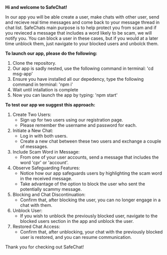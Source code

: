 **Hi and welcome to SafeChat!**

In our app you will be able create a user, make chats with other user, send and recieve real time messages and come back to your message thread in chat list. SafeChats main purpose is to help protect you from scam and if you revieced a message that includes a word likely to be scam, we will notify you. You can block a user in these cases, but if you would at a later time unblock them, just navigate to your blocked users and unbolck them.

**To launch our app, please do the following:**
  1. Clone the repository.
  2. Our app is sadly nested, use the following command in terminal: 'cd msg-app'
  3. Ensure you have installed all our depedency, type the following command in terminal: 'npm i'
  4. Wait until intallation is complete
  5. Now you can launch the app by typing: 'npm start'

**To test our app we suggest this approach:**
  1. Create Two Users: 
      - Sign up for two users using our registration page.
      - Please remember the username and password for each.
  2. Initiate a New Chat:
      - Log in with both users.
      - Create a new chat between these two users and exchange a couple of messages.
  4. Include Scam Word in Message:
      - From one of your user accounts, send a message that includes the word 'cpr' or 'account'.
  5. Observe Safeguarding Features: 
      - Notice how our app safeguards users by highlighting the scam word in the received message.
      - Take advantage of the option to block the user who sent the potentially scammy message.
  6. Blocking and Chat Discontinuation: 
      - Confirm that, after blocking the user, you can no longer engage in a chat with them.
  7. Unblock User: 
      - If you wish to unblock the previously blocked user, navigate to the blocked users section in the app and unblock the user.
  8. Restored Chat Access:
      - Confirm that, after unblocking, your chat with the previously blocked user is restored, and you can resume communication.

Thank you for checking out SafeChat!
 
     
